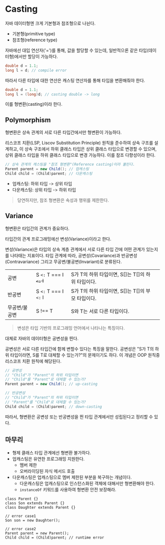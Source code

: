 # Casting

자바 데이터형엔 크게 기본형과 참조형으로 나뉜다.

- 기본형(primitive type)
- 참조형(reference type)

자바에선 대입 연산자('=')를 통해, 값을 할당할 수 있는데, 일반적으론 같은 타입(데이터형)에서만 할당이 가능하다.

```java
double d = 1.1;
long l = d; // compile error
```

따라서 다른 타입에 대한 연산은 캐스팅 연산자를 통해 타입을 변환해줘야 한다.

```java
double d = 1.1;
long l = (long)d; // casting double -> long
```

이를 형변환(casting)이라 한다.

## Polymorphism

형변환은 상속 관계의 서로 다른 타입간에서만 형변환이 가능하다.

리스코프 치환(LSP, Liscov Substitution Principle) 원칙을 준수하여 상속 구조를 설계하고, 이 상속 구조에서 하위 클래스 타입은 상위 클래스 타입으로 변경할 수 있으며, 상위 클래스 타입을
하위 클래스 타입으로 변경 가능하다. 이를 참조 다향성이라 한다.

```java
// 상속 관계의 캐스팅을 "참조 형변환"(Reference casting)이라 불린다.
Parent parent = new Child(); // 업캐스팅
Child child = (Child)parent; // 다운캐스팅
```

- 업캐스팅: 하위 타입 -> 상위 타입
- 다운캐스팅: 상위 타입 -> 하위 타입

> 당연하지만, 참조 형변환은 속성과 행위를 제한한다.

## Variance

형변환은 타입간의 관계가 중요하다.

타입간의 관계 프로그래밍에선 변성(Variance)이라고 한다.

변성(Variance)은 타입의 상속 계층 관계에서 서로 다른 타입 간에 어떤 관계가 있는지를 나타태는 지표이다. 타입 관계에 따라, 공변성(Covariance)과 반공변성(Contravariance) 그리고
무공변/불공변(Invariant)로 분류된다.

|         |                             |                                   | |
|---------|-----------------------------|-----------------------------------|-|
| 공변      | S `<:` T === I<S> `<:` I<T> | S가 T의 하위 타입이면, S[]는 T[]의 하위 타입이다. |
| 반공변     | S `<:` T === I<T> `<:` I<S> | S가 T의 하위 타입이면, S[]는 T[]의 부모 타입이다. |
| 무공변/불공변 | S !== T                     | S와 T는 서로 다른 타입이다.                 |

> 변성은 타입 기반의 프로그래밍 언어에서 나타나는 특징이다.

대체로 자바의 데이터형은 공변성을 띈다.

공변성은 서로 다른 타입간에 함께 변할수 있다는 특징을 말한다. 공변성은 "S가 T의 하위 타입이라면, S를 T로 대체할 수 있는가?"의 문제이기도 하다. 이 개념은 OOP 원칙중 리스코프 치환 원칙에 해당된다.

```java
// 공변성
// "Child"가 "Parent"의 하위 타입이면 
// "Child"를 "Parent"로 대체할 수 있는가?
Parent parent = new Child(); // up-casting

// 반공변성
// "Child"가 "Parent"의 하위 타입이면 
// "Parent"를 "Child"로 대체할 수 있는가?
Child child = (Child)parent; // down-casting
```

따라서, 형변환은 공변성 또는 반공변성을 띈 타입 관계에서만 성립된다고 정리할 수 있다.

## 마무리

- 형제 클래스 타입 관계에선 형변환 불가하다.
- 업캐스팅은 유연한 프로그래밍 지원한다.
    - 멤버 제한
    - 오버라이딩된 자식 메서드 호출
- 다운캐스팅은 업캐스팅으로 멤버 제한된 부분을 복구하는 개념이다.
    - 다운캐스팅은 업캐스팅으로 인스턴스화된 객체에 대해서만 형변환해야 한다.
    - `instanceOf` 키워드를 사용하여 형변환 안전 보장해라.

```text
class Parent {}
class Son extends Parent {}
class Daughter extends Parent {}

// error case1
Son son = new Daughter();

// error case2
Parent parent = new Parent();
Child child = (Child)parent; // runtime error
```
